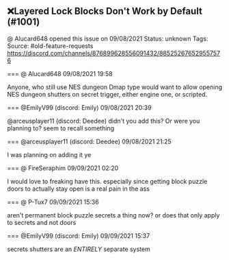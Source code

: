 ## ❌Layered Lock Blocks Don't Work by Default (#1001)
@ Alucard648 opened this issue on 09/08/2021
Status: unknown
Tags: 
Source: #old-feature-requests https://discord.com/channels/876899628556091432/885252676529557576


=== @ Alucard648 09/08/2021 19:58

Anyone, who still use NES dungeon Dmap type would want to allow opening NES dungeon shutters on secret trigger, either engine one, or scripted.

=== @EmilyV99 (discord: Emily) 09/08/2021 20:39

@arceusplayer11 (discord: Deedee) didn't you add this? Or were you planning to? seem to recall something

=== @arceusplayer11 (discord: Deedee) 09/08/2021 21:25

I was planning on adding it ye

=== @ FireSeraphim 09/09/2021 02:20

I would love to freaking have this. especially since getting block puzzle doors to actually stay open is a real pain in the ass

=== @ P-Tux7 09/09/2021 15:36

aren't permanent block puzzle secrets a thing now? or does that only apply to secrets and not doors

=== @EmilyV99 (discord: Emily) 09/09/2021 15:37

secrets
shutters are an *ENTIRELY* separate system

